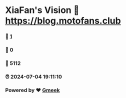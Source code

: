# XiaFan's Vision :link: https://blog.motofans.club 
### :page_facing_up: [1](https://blog.motofans.club/tag.html) 
### :speech_balloon: 0 
### :hibiscus: 5112 
### :alarm_clock: 2024-07-04 19:11:10 
### Powered by :heart: [Gmeek](https://github.com/Meekdai/Gmeek)
